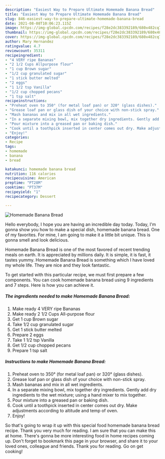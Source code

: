 ```yaml
---
description: "Easiest Way to Prepare Ultimate Homemade Banana Bread"
title: "Easiest Way to Prepare Ultimate Homemade Banana Bread"
slug: 846-easiest-way-to-prepare-ultimate-homemade-banana-bread
date: 2021-08-08T10:06:23.115Z
image: https://img-global.cpcdn.com/recipes/f28e2dc383392189/680x482cq70/homemade-banana-bread-recipe-main-photo.jpg
thumbnail: https://img-global.cpcdn.com/recipes/f28e2dc383392189/680x482cq70/homemade-banana-bread-recipe-main-photo.jpg
cover: https://img-global.cpcdn.com/recipes/f28e2dc383392189/680x482cq70/homemade-banana-bread-recipe-main-photo.jpg
author: Mary Hernandez
ratingvalue: 4.7
reviewcount: 35311
recipeingredient:
- "4 VERY ripe Bananas"
- "2 1/2 Cups Allpurpose flour"
- "1 cup Brown sugar"
- "1/2 cup granulated sugar"
- "1 stick butter melted"
- "2 eggs"
- "1 1/2 tsp Vanilla"
- "1/2 cup chopped pecans"
- "1 tsp salt"
recipeinstructions:
- "Preheat oven to 350° (for metal loaf pan) or 320° (glass dishes)."
- "Grease loaf pan or glass dish of your choice with non-stick spray."
- "Mash bananas and mix in all wet ingredients."
- "In a separate mixing bowl, mix together dry ingredients. Gently add dry ingredients to the wet mixture; using a hand mixer to mix together."
- "Pour mixture into a greased pan or baking dish."
- "Cook until a toothpick inserted in center comes out dry. Make adjustments according to altitude and temp of oven."
- "Enjoy!"
categories:
- Recipe
tags:
- homemade
- banana
- bread

katakunci: homemade banana bread 
nutrition: 116 calories
recipecuisine: American
preptime: "PT28M"
cooktime: "PT37M"
recipeyield: "1"
recipecategory: Dessert

---
```



![Homemade Banana Bread](https://img-global.cpcdn.com/recipes/f28e2dc383392189/680x482cq70/homemade-banana-bread-recipe-main-photo.jpg)

Hello everybody, I hope you are having an incredible day today. Today, I'm gonna show you how to make a special dish, homemade banana bread. One of my favorites. For mine, I am going to make it a little bit unique. This is gonna smell and look delicious.



Homemade Banana Bread is one of the most favored of recent trending meals on earth. It is appreciated by millions daily. It is simple, it is fast, it tastes yummy. Homemade Banana Bread is something which I have loved my whole life. They are nice and they look fantastic.


To get started with this particular recipe, we must first prepare a few components. You can cook homemade banana bread using 9 ingredients and 7 steps. Here is how you can achieve it.

<!--inarticleads1-->

##### The ingredients needed to make Homemade Banana Bread:

1. Make ready 4 VERY ripe Bananas
1. Make ready 2 1/2 Cups All-purpose flour
1. Get 1 cup Brown sugar
1. Take 1/2 cup granulated sugar
1. Get 1 stick butter melted
1. Prepare 2 eggs
1. Take 1 1/2 tsp Vanilla
1. Get 1/2 cup chopped pecans
1. Prepare 1 tsp salt




<!--inarticleads2-->

##### Instructions to make Homemade Banana Bread:

1. Preheat oven to 350° (for metal loaf pan) or 320° (glass dishes).
1. Grease loaf pan or glass dish of your choice with non-stick spray.
1. Mash bananas and mix in all wet ingredients.
1. In a separate mixing bowl, mix together dry ingredients. Gently add dry ingredients to the wet mixture; using a hand mixer to mix together.
1. Pour mixture into a greased pan or baking dish.
1. Cook until a toothpick inserted in center comes out dry. Make adjustments according to altitude and temp of oven.
1. Enjoy!




So that's going to wrap it up with this special food homemade banana bread recipe. Thank you very much for reading. I am sure that you can make this at home. There's gonna be more interesting food in home recipes coming up. Don't forget to bookmark this page in your browser, and share it to your loved ones, colleague and friends. Thank you for reading. Go on get cooking!
